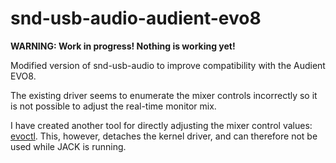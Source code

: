 snd-usb-audio-audient-evo8
==========================

**WARNING: Work in progress! Nothing is working yet!**

Modified version of snd-usb-audio to improve compatibility with the Audient EVO8.

The existing driver seems to enumerate the mixer controls incorrectly so it is not possible to adjust the real-time monitor mix.

I have created another tool for directly adjusting the mixer control values: [evoctl](https://github.com/soerenbnoergaard/evoctl). This, however, detaches the kernel driver, and can therefore not be used while JACK is running.
